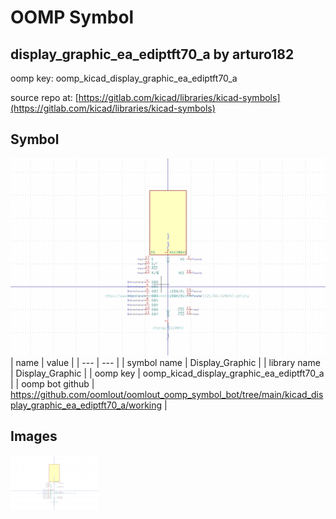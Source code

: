 # OOMP Symbol  
## display_graphic_ea_ediptft70_a  by arturo182  
  
oomp key: oomp_kicad_display_graphic_ea_ediptft70_a  
  
source repo at: [https://gitlab.com/kicad/libraries/kicad-symbols](https://gitlab.com/kicad/libraries/kicad-symbols)  
## Symbol  
  
[![working.png](working_600.png)](working.png)  
| name | value | 
| --- | --- | 
| symbol name | Display_Graphic | 
| library name | Display_Graphic | 
| oomp key | oomp_kicad_display_graphic_ea_ediptft70_a | 
| oomp bot github | https://github.com/oomlout/oomlout_oomp_symbol_bot/tree/main/kicad_display_graphic_ea_ediptft70_a/working | 
## Images  
  
[![working.png](working_140.png)](working.png)  
